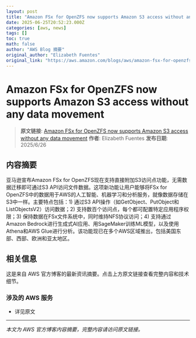 ```yaml
---
layout: post
title: "Amazon FSx for OpenZFS now supports Amazon S3 access without any data movement"
date: 2025-06-25T20:52:23.000Z
categories: [aws, news]
tags: []
toc: true
math: false
author: "AWS Blog 摘要"
original_author: "Elizabeth Fuentes"
original_link: "https://aws.amazon.com/blogs/aws/amazon-fsx-for-openzfs-now-supports-amazon-s3-access-without-any-data-movement/"
---
```


# Amazon FSx for OpenZFS now supports Amazon S3 access without any data movement

> **原文链接**: [Amazon FSx for OpenZFS now supports Amazon S3 access without any data movement](https://aws.amazon.com/blogs/aws/amazon-fsx-for-openzfs-now-supports-amazon-s3-access-without-any-data-movement/)
> **作者**: Elizabeth Fuentes
> **发布日期**: 2025/6/26

## 内容摘要

亚马逊宣布Amazon FSx for OpenZFS现在支持直接附加S3访问点功能，无需数据迁移即可通过S3 API访问文件数据。这项新功能让用户能够将FSx for OpenZFS中的数据用于AWS的人工智能、机器学习和分析服务，就像数据存储在S3中一样。主要特点包括：1) 通过S3 API操作（如GetObject、PutObject和ListObjectsV2）访问数据；2) 支持数百个访问点，每个都可配置特定应用程序权限；3) 保持数据在FSx文件系统中，同时维持NFS协议访问；4) 支持通过Amazon Bedrock进行生成式AI应用、用SageMaker训练ML模型，以及使用Athena和AWS Glue进行分析。该功能现已在多个AWS区域推出，包括美国东部、西部、欧洲和亚太地区。

## 相关信息

这是来自 AWS 官方博客的最新资讯摘要。点击上方原文链接查看完整内容和技术细节。

### 涉及的 AWS 服务

- 详见原文

---

*本文为 AWS 官方博客内容摘要，完整内容请访问原文链接。*